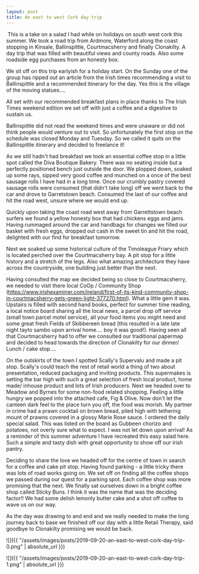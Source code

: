 ```yaml
---
layout: post
title: An east to west Cork day trip
---
```

​
This is a take on a salad I had while on holidays on south west cork this summer. We took a road trip from Ardmore, Waterford  along the coast stopping in Kinsale, Ballinspittle, Courtmacsherry and finally Clonakilty. A day trip that was filled with beautiful views and county roads. Also some roadside egg purchases from an honesty box.

We sit off on this trip earlyish for a holiday start. On the Sunday one of the group has ripped out an article from the Irish times recommending a visit to Ballinspittle and a recommended itinerary for the day. Yes this is the village of the moving statues....

All set with our recommended breakfast plans in place thanks to The Irish Times weekend edition we set off with just a coffee and a digestive to sustain us.

Ballinspittle did not read the weekend times and were unaware or did not think people would venture out to visit. So unfortunately the first stop on the schedule was closed Monday and Tuesday. So we called it quits on the Ballinspittle itinerary and decided to freelance it!

As we still hadn't had breakfast we took an essential coffee stop in a little spot called the Diva Boutique Bakery. There was no seating inside but a perfectly positioned bench just outside the door. We plopped down, soaked up some rays, sipped very good coffee and munched on a once of the best sausage rolls I have had in a long time.  Once our crumbly pastry covered sausage rolls were consumed (that didn't take long) off we went back to the car and drove to Garretstown beach. Consumed the last of our coffee and hit the road west, unsure where we would end up.

Quickly upon taking the coast road west away from Garrettstown beach surfers we found a yellow honesty box that had chickens eggs and jams. Having rummaged around the car and handbags for changes we filled our basket with fresh eggs, dropped out cash in the sweet tin and hit the road, delighted with our find for breakfast tomorrow.

 Next we soaked up some historical culture of the Timoleague Friary which is located perched over the Courtmacsherry bay. A pit stop for a little history and a stretch of the legs. Also what amazing architecture they have across the countryside, one building just better than the next.


Having consulted the map we decided being so close to Courtmacsherry, we needed to visit there local CoOp / Community Shop (https://www.irishexaminer.com/ireland/first-of-its-kind-community-shop-in-courtmacsherry-gets-green-light-377270.html). What a little gem it was. Upstairs is filled with second hand books, perfect for summer time reading, a local notice board sharing all the local news, a parcel drop off service (small town parcel motel service), all your food items you might need and some great fresh Fields of Skibbereen bread (this resulted in a late late night tayto sambo upon arrival home.... boy it was good!). Having seen all that Courtmacsherry had to offer we consulted our traditional papermap and decided to head towards the direction of Clonakilty for our dinner/ Lunch / cake stop....

On the outskirts of the town I spotted Scally's Supervalu and made a pit stop. Scally's could teach the rest of retail world a thing of two about presentation, reduced packaging and inviting products. This supermakes is setting the bar high with such a great selection of fresh local product, home made/ inhouse product and lots of Irish producers. Next we headed over to Meadow and Byrnes for some non-food related shopping. Feeling a little hungry we popped into the attached cafe, Fig & Olive. Now don't let the canteen dark feel to the place turn you off, the food was morish. My partner in crime had a prawn cocktail on brown bread, piled high with tethering mount of prawns covered in a glossy Marie Rose sauce. I ordered the daily special salad. This was listed on the board as Gubbeen chorizo and potatoes, not overly sure what to expect. I was not let down upon arrival! As a reminder of this summer adventure I have recreated this easy salad here. Such a simple and tasty dish with great opportunity to show off our irish pantry.

Deciding to share the love we headed off for the centre of town in search for a coffee and cake pit stop. Having found parking - a little tricky there was lots of road works going on. We set off on finding all the coffee shops we passed during our quest for a parking spot. Each coffee shop was more promising that the next. We finally sat ourselves down in a bright coffee shop called Sticky Buns. I think it was the name that was the deciding factor!! We had some delish lemonly butter cake and a shot off coffee to wave us on our way.

As the day was drawing to and end and we really needed to make the long journey back to base we finished off our day with a little Retail Therapy, said goodbye to Clonakilty promising we would be back.

![]({{ "/assets/images/posts/2019-09-20-an-east-to-west-cork-day-trip-0.png" | absolute_url }})

![]({{ "/assets/images/posts/2019-09-20-an-east-to-west-cork-day-trip-1.png" | absolute_url }})
